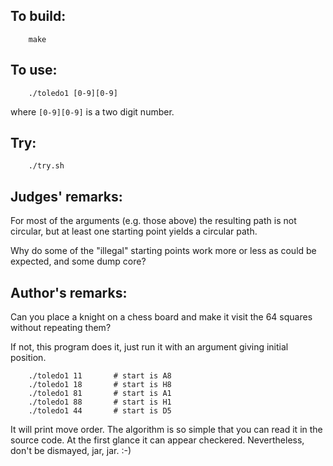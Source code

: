 ## To build:

``` <!---sh-->
    make
```


## To use:

``` <!---sh-->
    ./toledo1 [0-9][0-9]
```

where `[0-9][0-9]` is a two digit number.


## Try:

``` <!---sh-->
    ./try.sh
```


## Judges' remarks:

For most of the arguments (e.g. those above) the resulting path
is not circular, but at least one starting point yields a circular path.

Why do some of the "illegal" starting points work more or less as could
be expected, and some dump core?


## Author's remarks:

Can you place a knight on a chess board and make it
visit the 64 squares without repeating them?

If not, this program does it, just run it with an argument
giving initial position.

``` <!---sh-->
    ./toledo1 11       # start is A8
    ./toledo1 18       # start is H8
    ./toledo1 81       # start is A1
    ./toledo1 88       # start is H1
    ./toledo1 44       # start is D5
```

It will print move order. The algorithm is so simple that you can read
it in the source code.  At the first glance it can appear checkered.
Nevertheless, don't be dismayed, jar, jar.  :-)


<!--

    Copyright © 1984-2024 by Landon Curt Noll. All Rights Reserved.

    You are free to share and adapt this file under the terms of this license:

        Creative Commons Attribution-ShareAlike 4.0 International (CC BY-SA 4.0)

    For more information, see:

        https://creativecommons.org/licenses/by-sa/4.0/

-->
